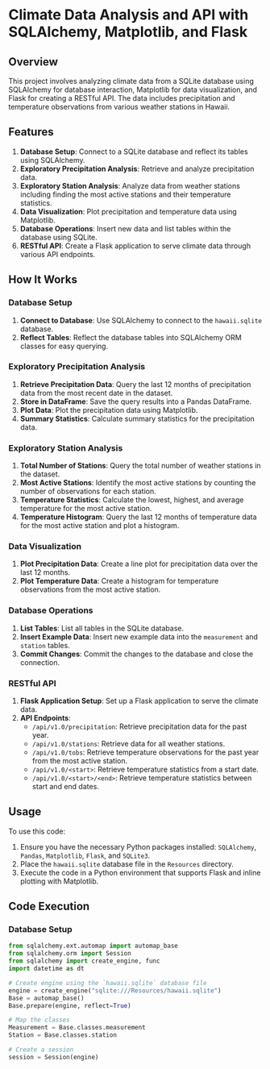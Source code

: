 # Climate Data Analysis and API with SQLAlchemy, Matplotlib, and Flask

## Overview

This project involves analyzing climate data from a SQLite database using SQLAlchemy for database interaction, Matplotlib for data visualization, and Flask for creating a RESTful API. The data includes precipitation and temperature observations from various weather stations in Hawaii.

## Features

1. **Database Setup**: Connect to a SQLite database and reflect its tables using SQLAlchemy.
2. **Exploratory Precipitation Analysis**: Retrieve and analyze precipitation data.
3. **Exploratory Station Analysis**: Analyze data from weather stations including finding the most active stations and their temperature statistics.
4. **Data Visualization**: Plot precipitation and temperature data using Matplotlib.
5. **Database Operations**: Insert new data and list tables within the database using SQLite.
6. **RESTful API**: Create a Flask application to serve climate data through various API endpoints.

## How It Works

### Database Setup

1. **Connect to Database**: Use SQLAlchemy to connect to the `hawaii.sqlite` database.
2. **Reflect Tables**: Reflect the database tables into SQLAlchemy ORM classes for easy querying.

### Exploratory Precipitation Analysis

1. **Retrieve Precipitation Data**: Query the last 12 months of precipitation data from the most recent date in the dataset.
2. **Store in DataFrame**: Save the query results into a Pandas DataFrame.
3. **Plot Data**: Plot the precipitation data using Matplotlib.
4. **Summary Statistics**: Calculate summary statistics for the precipitation data.

### Exploratory Station Analysis

1. **Total Number of Stations**: Query the total number of weather stations in the dataset.
2. **Most Active Stations**: Identify the most active stations by counting the number of observations for each station.
3. **Temperature Statistics**: Calculate the lowest, highest, and average temperature for the most active station.
4. **Temperature Histogram**: Query the last 12 months of temperature data for the most active station and plot a histogram.

### Data Visualization

1. **Plot Precipitation Data**: Create a line plot for precipitation data over the last 12 months.
2. **Plot Temperature Data**: Create a histogram for temperature observations from the most active station.

### Database Operations

1. **List Tables**: List all tables in the SQLite database.
2. **Insert Example Data**: Insert new example data into the `measurement` and `station` tables.
3. **Commit Changes**: Commit the changes to the database and close the connection.

### RESTful API

1. **Flask Application Setup**: Set up a Flask application to serve the climate data.
2. **API Endpoints**:
    - `/api/v1.0/precipitation`: Retrieve precipitation data for the past year.
    - `/api/v1.0/stations`: Retrieve data for all weather stations.
    - `/api/v1.0/tobs`: Retrieve temperature observations for the past year from the most active station.
    - `/api/v1.0/<start>`: Retrieve temperature statistics from a start date.
    - `/api/v1.0/<start>/<end>`: Retrieve temperature statistics between start and end dates.

## Usage

To use this code:
1. Ensure you have the necessary Python packages installed: `SQLAlchemy`, `Pandas`, `Matplotlib`, `Flask`, and `SQLite3`.
2. Place the `hawaii.sqlite` database file in the `Resources` directory.
3. Execute the code in a Python environment that supports Flask and inline plotting with Matplotlib.

## Code Execution

### Database Setup

```python
from sqlalchemy.ext.automap import automap_base
from sqlalchemy.orm import Session
from sqlalchemy import create_engine, func
import datetime as dt

# Create engine using the `hawaii.sqlite` database file
engine = create_engine("sqlite:///Resources/hawaii.sqlite")
Base = automap_base()
Base.prepare(engine, reflect=True)

# Map the classes
Measurement = Base.classes.measurement
Station = Base.classes.station

# Create a session
session = Session(engine)
